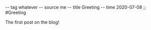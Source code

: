 -- tag whatever
-- source me
-- title Greeting
-- time 2020-07-08
;;
#Greeting

The first post on the blog!
